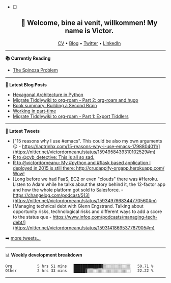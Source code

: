  - [ ] <h2 align="center">👋 Welcome, bine ai venit, willkommen! My name is Victor. </h2>
                            <p align="center">
                            <a href="https://dornea.nu/cv">CV</a> •
                            <a href="https://blog.dornea.nu">Blog</a> •
                            <a href="https://twitter.com/victordorneanu">Twitter</a> •
                            <a href="https://www.linkedin.com/in/victor-dorneanu/">LinkedIn</a> 
                            </p>

  <!--
  **dorneanu/dorneanu** is a ✨ _special_ ✨ repository because its `README.md` (this file) appears on your GitHub profile.

  Here are some ideas to get you started:

  - 🔭 I’m currently working on ...
  - 🌱 I’m currently learning ...
  - 👯 I’m looking to collaborate on ...
  - 🤔 I’m looking for help with ...
  - 💬 Ask me about ...
  - 📫 How to reach me: ...
  - 😄 Pronouns: ...
  - ⚡ Fun fact: ...
  -->

  ---

  **📚 Currently Reading**

  - [The Spinoza Problem](https://www.goodreads.com/book/show/12715691-the-spinoza-problem)

  ---

  **📝 Latest Blog Posts**

  <!-- BLOG-POST-LIST:START -->
- [Hexagonal Architecture in Python](https://blog.dornea.nu/2022/10/24/hexagonal-architecture-in-python/)
- [Migrate Tiddlywiki to org-roam - Part 2: org-roam and hugo](https://blog.dornea.nu/2022/10/04/migrate-tiddlywiki-to-org-roam-part-2-org-roam-and-hugo/)
- [Book summary: Building a Second Brain](https://blog.dornea.nu/2022/09/27/book-summary-building-a-second-brain/)
- [Working in part-time](https://blog.dornea.nu/2022/09/16/working-in-part-time/)
- [Migrate Tiddlywiki to org-roam - Part 1: Export Tiddlers](https://blog.dornea.nu/2022/09/03/migrate-tiddlywiki-to-org-roam-part-1-export-tiddlers/)
<!-- BLOG-POST-LIST:END -->

  ---

  **📱 Latest Tweets**

  <!-- TWITTER:START -->
- [&quot;15 reasons why I use #emacs&quot;. This could be also my own arguments 😏 - https://laptrinhx.com/15-reasons-why-i-use-emacs-1798804011/](https://nitter.net/victordorneanu/status/1594958439310102529#m)
- [R to @cyb_detective: This is all so sad.](https://nitter.net/xchatty/status/1593729009099177989#m)
- [R to @victordorneanu: My #python and #flask based application I deployed in 2015 is still there: http://crudappify-orgapp.herokuapp.com/ Wow!](https://nitter.net/victordorneanu/status/1593555509612797955#m)
- [Long before we had FaaS, EC2 or even &quot;clouds&quot; there was #Heroku. Listen to Adam while he talks about the story behind it, the 12-factor app and how the whole platform got sold to Salesforce.  - https://changelog.com/podcast/513](https://nitter.net/victordorneanu/status/1593497668344770560#m)
- [Managing technical debt with Glenn Engstrand. Talking about opportunity risks, technological risks and different ways to add a score to the status que - https://www.infoq.com/podcasts/managing-tech-debt/](https://nitter.net/victordorneanu/status/1593141869537787905#m)
<!-- TWITTER:END -->

  ➡️ [more tweets...](https://twitter.com/victordorneanu)

  ---

  📊 **Weekly development breakdown**

  <!--START_SECTION:waka-->

```text
Org           5 hrs 51 mins   ████████████▓░░░░░░░░░░░░   50.71 %
Other         2 hrs 33 mins   █████▓░░░░░░░░░░░░░░░░░░░   22.22 %
```

<!--END_SECTION:waka-->

  ---
